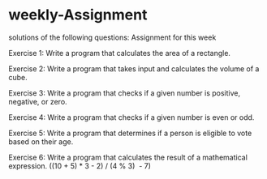 # weekly-Assignment
solutions of the following questions:
Assignment for this week

Exercise 1:  Write a program that calculates the area of a rectangle.

Exercise 2: Write a program that takes input and calculates the volume of a cube.

Exercise 3:  Write a program that checks if a given number is positive, negative, or zero.

Exercise 4:   Write a program that checks if a given number is even or odd.

Exercise 5:  Write a program that determines if a person is eligible to vote based on their age.

Exercise 6:  Write a program that calculates the result of a mathematical expression.	((10 + 5) * 3 - 2) / (4 % 3)  - 7)
